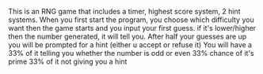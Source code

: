 This is an RNG game that includes a timer, highest score system, 2 hint systems.
When you first start the program, you choose which difficulty you want then the game starts and you input your first guess.
if it's lower/higher then the number generated, it will tell you.
After half your guesses are up you will be prompted for a hint (either u accept or refuse it)
You will have a 33% of it telling you whether the number is odd or even
33% chance of it's prime
33% of it not giving you a hint

